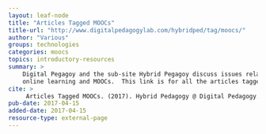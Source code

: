 ```yaml
---
layout: leaf-node
title: "Articles Tagged MOOCs"
title-url: "http://www.digitalpedagogylab.com/hybridped/tag/moocs/"
author: "Various"
groups: technologies
categories: moocs
topics: introductory-resources
summary: >
    Digital Pegagoy and the sub-site Hybrid Pegagoy discuss issues related to
    online learning and MOOCs.  This link is for all the articles tagged with MOOCs.
cite: >
     Articles Tagged MOOCs. (2017). Hybrid Pedagogy @ Digital Pedagogy. Retrived April 15, 2017 from: http://www.digitalpedagogylab.com/hybridped/tag/moocs/
pub-date: 2017-04-15
added-date: 2017-04-15
resource-type: external-page
---
```

